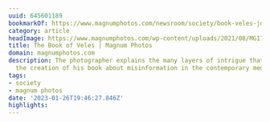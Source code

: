 ```yaml
---
uuid: 645601189
bookmarkOf: https://www.magnumphotos.com/newsroom/society/book-veles-jonas-bendiksen-hoodwinked-photography-industry/
category: article
headImage: https://www.magnumphotos.com/wp-content/uploads/2021/08/MG172509-scaled.jpg
title: The Book of Veles | Magnum Photos
domain: magnumphotos.com
description: The photographer explains the many layers of intrigue that went into
  the creation of his book about misinformation in the contemporary media landscape
tags:
- society
- magnum photos
date: '2023-01-26T19:46:27.846Z'
highlights:
---
```



